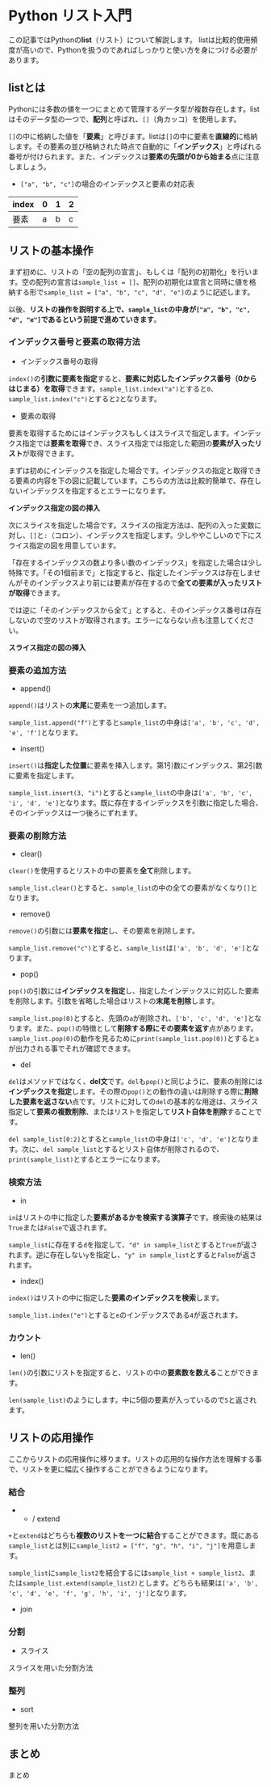 # Python リスト入門

この記事ではPythonの**list**（リスト）について解説します。
listは比較的使用頻度が高いので、Pythonを扱うのであればしっかりと使い方を身につける必要があります。

## listとは

Pythonには多数の値を一つにまとめて管理するデータ型が複数存在します。listはそのデータ型の一つで、**配列**と呼ばれ、`[]`（角カッコ）を使用します。

`[]`の中に格納した値を「**要素**」と呼びます。listは`[]`の中に要素を**直線的**に格納します。その要素の並び格納された時点で自動的に「**インデックス**」と呼ばれる番号が付けられます。また、インデックスは**要素の先頭が0から始まる**点に注意しましょう。

- `["a", "b", "c"]`の場合のインデックスと要素の対応表

| index | 0 | 1 | 2 |
| --- | --- | --- | --- |
| 要素 | a | b | c |

## リストの基本操作

まず初めに、リストの「空の配列の宣言」、もしくは「配列の初期化」を行います。空の配列の宣言は`sample_list = []`、配列の初期化は宣言と同時に値を格納する形で`sample_list = ["a", "b", "c", "d", "e"]`のように記述します。

以後、**リストの操作を説明する上で、`sample_list`の中身が`["a", "b", "c", "d", "e"]`であるという前提で進めていきます**。

### インデックス番号と要素の取得方法

- インデックス番号の取得

`index()`の**引数に要素を指定**すると、**要素に対応したインデックス番号（0からはじまる）を取得**できます。`sample_list.index("a")`とすると`0`、`sample_list.index("c")`とすると`2`となります。

- 要素の取得

要素を取得するためにはインデックスもしくはスライスで指定します。インデックス指定では**要素を取得**でき、スライス指定では指定した範囲の**要素が入ったリスト**が取得できます。

まずは初めにインデックスを指定した場合です。インデックスの指定と取得できる要素の内容を下の図に記載しています。こちらの方法は比較的簡単で、存在しないインデックスを指定するとエラーになります。

**インデックス指定の図の挿入**

次にスライスを指定した場合です。スライスの指定方法は、配列の入った変数に対し、`[]`と`:`（コロン）、インデックスを指定します。少しややこしいので下にスライス指定の図を用意しています。

「存在するインデックスの数より多い数のインデックス」を指定した場合は少し特殊です。「その1個前まで」と指定すると、指定したインデックスは存在しませんがそのインデックスより前には要素が存在するので**全ての要素が入ったリストが取得**できます。

では逆に「そのインデックスから全て」とすると、そのインデックス番号は存在しないので空のリストが取得されます。エラーにならない点も注意してください。

**スライス指定の図の挿入**

### 要素の追加方法

- append()

`append()`はリストの**末尾**に要素を一つ追加します。

`sample_list.append("f")`とすると`sample_list`の中身は`['a', 'b', 'c', 'd', 'e', 'f']`となります。

- insert()

`insert()`は**指定した位置**に要素を挿入します。第1引数にインデックス、第2引数に要素を指定します。

`sample_list.insert(3, "i")`とすると`sample_list`の中身は`['a', 'b', 'c', 'i', 'd', 'e']`となります。既に存在するインデックスを引数に指定した場合、そのインデックスは一つ後ろにずれます。

### 要素の削除方法

- clear()

`clear()`を使用するとリストの中の要素を**全て**削除します。

`sample_list.clear()`とすると、`sample_list`の中の全ての要素がなくなり`[]`となります。

- remove()

`remove()`の引数には**要素を指定**し、その要素を削除します。

`sample_list.remove("c")`とすると、`sample_list`は`['a', 'b', 'd', 'e']`となります。

- pop()

`pop()`の引数には**インデックスを指定**し、指定したインデックスに対応した要素を削除します。引数を省略した場合はリストの**末尾を削除**します。

`sample_list.pop(0)`とすると、先頭の`a`が削除され、`['b', 'c', 'd', 'e']`となります。また、`pop()`の特徴として**削除する際にその要素を返す**点があります。`sample_list.pop(0)`の動作を見るために`print(sample_list.pop(0))`とすると`a`が出力される事でそれが確認できます。

- del

`del`はメソッドではなく、**del文**です。`del`も`pop()`と同じように、要素の削除には**インデックスを指定**します。その際の`pop()`との動作の違いは削除する際に**削除した要素を返さない**点です。リストに対しての`del`の基本的な用途は、スライス指定して**要素の複数削除**、またはリストを指定して**リスト自体を削除**することです。

`del sample_list[0:2]`とすると`sample_list`の中身は`['c', 'd', 'e']`となります。次に、`del sample_list`とするとリスト自体が削除されるので、`print(sample_list)`とするとエラーになります。

### 検索方法

- in

`in`はリストの中に指定した**要素があるかを検索する演算子**です。検索後の結果は`True`または`False`で返されます。

`sample_list`に存在する`d`を指定して、`"d" in sample_list`とすると`True`が返されます。逆に存在しない`y`を指定し、`"y" in sample_list`とすると`False`が返されます。

- index()

`index()`はリストの中に指定した**要素のインデックスを検索**します。

`sample_list.index("e")`とすると`e`のインデックスである`4`が返されます。

### カウント

- len()

`len()`の引数にリストを指定すると、リストの中の**要素数を数える**ことができます。

`len(sample_list)`のようにします。中に5個の要素が入っているので`5`と返されます。

## リストの応用操作

ここからリストの応用操作に移ります。リストの応用的な操作方法を理解する事で、リストを更に幅広く操作することができるようになります。

### 結合

- + / extend

`+`と`extend`はどちらも**複数のリストを一つに結合**することができます。既にある`sample_list`とは別に`sample_list2 = ["f", "g", "h", "i", "j"]`を用意します。

`sample_list`に`sample_list2`を結合するには`sample_list + sample_list2`、または`sample_list.extend(sample_list2)`とします。どちらも結果は`['a', 'b', 'c', 'd', 'e', 'f', 'g', 'h', 'i', 'j']`となります。

- join



### 分割

- スライス

スライスを用いた分割方法

### 整列

- sort

整列を用いた分割方法

## まとめ

まとめ
